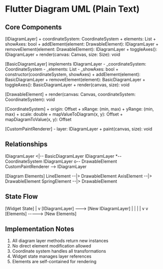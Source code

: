 # Flutter Diagram UML (Plain Text)

## Core Components

[IDiagramLayer]<interface>
    + coordinateSystem: CoordinateSystem
    + elements: List<DrawableElement>
    + showAxes: bool
    + addElement(element: DrawableElement): IDiagramLayer
    + removeElement(element: DrawableElement): IDiagramLayer
    + toggleAxes(): IDiagramLayer
    + render(canvas: Canvas, size: Size): void

[BasicDiagramLayer]
    implements IDiagramLayer
    - _coordinateSystem: CoordinateSystem
    - _elements: List<DrawableElement>
    - _showAxes: bool
    + constructor(coordinateSystem, showAxes)
    + addElement(element): BasicDiagramLayer
    + removeElement(element): BasicDiagramLayer
    + toggleAxes(): BasicDiagramLayer
    + render(canvas, size): void

[DrawableElement]<interface>
    + render(canvas: Canvas, coordinateSystem: CoordinateSystem): void

[CoordinateSystem]
    + origin: Offset
    + xRange: (min, max)
    + yRange: (min, max)
    + scale: double
    + mapValueToDiagram(x, y): Offset
    + mapDiagramToValue(x, y): Offset

[CustomPaintRenderer]
    - layer: IDiagramLayer
    + paint(canvas, size): void

## Relationships

IDiagramLayer <|-- BasicDiagramLayer
IDiagramLayer *-- CoordinateSystem
IDiagramLayer o-- DrawableElement
CustomPaintRenderer --> IDiagramLayer

[Diagram Elements]
LineElement --|> DrawableElement
AxisElement --|> DrawableElement
SpringElement --|> DrawableElement

## State Flow

[Widget State]
    |
    v
[IDiagramLayer] ---> [New IDiagramLayer]
    |                      |
    |                      |
    v                      v
[Elements] -----> [New Elements]

## Implementation Notes

1. All diagram layer methods return new instances
2. No direct element modification allowed
3. Coordinate system handles all transformations
4. Widget state manages layer references
5. Elements are self-contained for rendering
